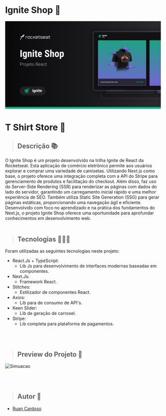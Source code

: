 # Ignite Shop 👕
<p align="center">
  <img src="./public/previewShop.png" alt="Project cover">
</p>

# T Shirt Store 💭

> ## Descrição 📚
O Ignite Shop é um projeto desenvolvido na trilha Ignite de React da Rocketseat. Esta aplicação de comércio eletrônico permite aos usuários explorar e comprar uma variedade de camisetas. Utilizando Next.js como base, o projeto oferece uma integração completa com a API do Stripe para gerenciamento de produtos e facilitação do checkout. Além disso, faz uso do Server-Side Rendering (SSR) para renderizar as páginas com dados do lado do servidor, garantindo um carregamento inicial rápido e uma melhor experiência de SEO. Também utiliza Static Site Generation (SSG) para gerar páginas estáticas, proporcionando uma navegação ágil e eficiente. Desenvolvido com foco no aprendizado e na prática dos fundamentos do Next.js, o projeto Ignite Shop oferece uma oportunidade para aprofundar conhecimentos em desenvolvimento web.
<br>
<br>

> ## Tecnologias 👨🏾‍💻
Foram utilizadas as seguintes tecnologias neste projeto:
+ React.Js + TypeScript:
  -  Lib Js para desenvolvimento de interfaces modernas baseadas em componentes.
+ Next.Js:
  - Framework React.
+ Stitches:
  - Estilizador de componentes React.
+ Axios:
  - Lib para de consumo de API's.
+ Keen Slider:
  - Lib de geração de carrosel.
+ Stripe:
  - Lib completa para plataforma de pagamentos.

<br>
<br>

> ## Preview do Projeto 📸
![Simuacao](./public/simulacao.gif)

<br>
<br>

> ## Autor 📝
+ [Ruan Cardoso](https://www.linkedin.com/in/ruancardosolinkdin/)
